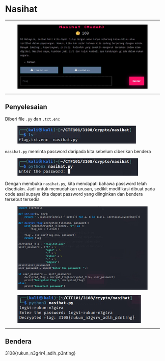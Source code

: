 # Nasihat

***

<figure><img src="../../../../.gitbook/assets/image (3) (1) (1) (1) (1) (1) (1).png" alt=""><figcaption></figcaption></figure>

***

## Penyelesaian

Diberi file `.py` dan `.txt.enc`&#x20;

<figure><img src="../../../../.gitbook/assets/image (4) (1) (1) (1) (1) (1) (1).png" alt=""><figcaption></figcaption></figure>

`nasihat.py` meminta password daripada kita sebelum diberikan bendera

<figure><img src="../../../../.gitbook/assets/image (5) (1) (1) (1) (1) (1).png" alt=""><figcaption></figcaption></figure>

Dengan membuka `nasihat.py`, kita mendapati bahawa password telah disediakn. Jadi untuk memudahkan urusan, sedikit modifikasi dibuat pada code asal supaya kita dapat password yang diinginkan dan bendera tersebut tersedia

<figure><img src="../../../../.gitbook/assets/image (6) (1) (1) (1) (1).png" alt=""><figcaption></figcaption></figure>

<figure><img src="../../../../.gitbook/assets/image (7) (1) (1) (1) (1).png" alt=""><figcaption></figcaption></figure>

***

## Bendera

3108{rukun\_n3g4r4\_adlh\_p3nt!ng}
